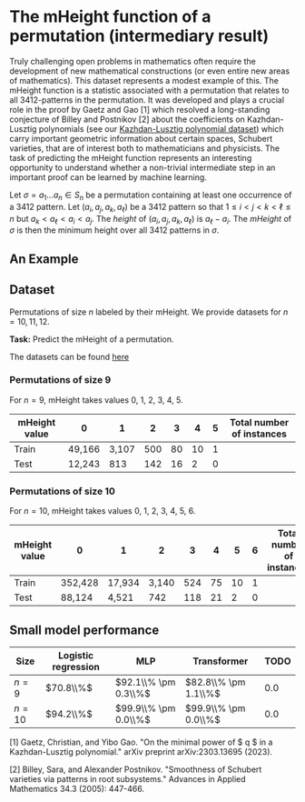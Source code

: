 # The mHeight function of a permutation (intermediary result)

Truly challenging open problems in mathematics often require the development of new mathematical constructions (or even entire new areas of mathematics). This dataset represents a modest example of this. The mHeight function is a statistic associated with a permutation that relates to all $3412$-patterns in the permutation. It was developed and plays a crucial role in the proof by Gaetz and Gao \[1\] which resolved a long-standing conjecture of Billey and Postnikov \[2\] about the coefficients on Kazhdan-Lusztig polynomials (see our [Kazhdan-Lusztig polynomial dataset](https://github.com/pnnl/ML4AlgComb/tree/master/kl-polynomial_coefficients)) which carry important geometric information about certain spaces, Schubert varieties, that are of interest both to mathematicians and physicists. The task of predicting the mHeight function represents an interesting opportunity to understand whether a non-trivial intermediate step in an important proof can be learned by machine learning. 

Let $\sigma  = a_1 \ldots a_n \in S_n$ be a permutation containing at least one occurrence of a $3412$ pattern. Let $(a_i,a_j,a_k,a_\ell)$ be a $3412$ pattern so that $1 \leq i < j < k < \ell \leq n$ but $a_k < a_\ell < a_i < a_j$. The *height* of $(a_i,a_j,a_k,a_\ell)$ is $a_\ell - a_i$. The *mHeight* of $\sigma$ is then the minimum height over all $3412$ patterns in $\sigma$. 

## An Example



## Dataset 

Permutations of size $n$ labeled by their mHeight. We provide datasets for $n = 10,11,12$.

**Task:** Predict the mHeight of a permutation. 

The datasets can be found [here](https://drive.google.com/file/d/1NteiP494xpQ4KzR9dVUaDhNtUPnumeuX/view?usp=sharing)

### Permutations of size $9$

For $n = 9$, mHeight takes values 0, 1, 2, 3, 4, 5. 

| mHeight value  | 0 | 1 | 2 | 3 | 4 | 5 |  Total number of instances | 
|----------|----------|----------|----------|----------|----------|----------|----------|
| Train | 49,166 | 3,107 | 500 | 80 | 10 | 1 | |
| Test  | 12,243 | 813 | 142 | 16 | 2 | 0 | |

### Permutations of size $10$

For $n = 10$, mHeight takes values 0, 1, 2, 3, 4, 5, 6. 

| mHeight value  | 0 | 1 | 2 | 3 | 4 | 5 | 6 | Total number of instances | 
|----------|----------|----------|----------|----------|----------|----------|----------|----------|
| Train | 352,428 | 17,934 | 3,140 | 524 | 75 | 10 | 1 | |
| Test  | 88,124 |  4,521 | 742 | 118 | 21 | 2 | 0 | |

## Small model performance

| Size | Logistic regression | MLP | Transformer | TODO | 
|----------|----------|-----------|------------|------------|
| $n= 9$ | $70.8\\%$ | $92.1\\% \pm 0.3\\%$ | $82.8\\% \pm 1.1\\%$| $0.0$ |
| $n= 10$ | $94.2\\%$ | $99.9\\% \pm 0.0\\%$ | $99.9\\% \pm 0.0\\%$| $0.0$ |

\[1\] Gaetz, Christian, and Yibo Gao. "On the minimal power of $ q $ in a Kazhdan-Lusztig polynomial." arXiv preprint arXiv:2303.13695 (2023).

\[2\] Billey, Sara, and Alexander Postnikov. "Smoothness of Schubert varieties via patterns in root subsystems." Advances in Applied Mathematics 34.3 (2005): 447-466.
